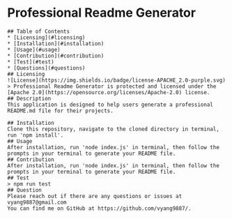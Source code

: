 # Professional Readme Generator

    ## Table of Contents
    * [Licensing](#licensing)
    * [Installation](#installation)
    * [Usage](#usage)
    * [Contribution](#contribution)
    * [Test](#test)
    * [Questions](#questions)
    ## Licensing 
    ![License](https://img.shields.io/badge/license-APACHE_2.0-purple.svg)
    > Professional Readme Generator is protected and licensed under the [Apache 2.0](https://opensource.org/licenses/Apache-2.0) license.
    ## Description
    This application is designed to help users generate a professional README.md file for their projects.
      
    ## Installation
    Clone this repository, navigate to the cloned directory in terminal, run 'npm install'.
    ## Usage
    After installation, run 'node index.js' in terminal, then follow the prompts in your terminal to generate your README file.
    ## Contribution
    After installation, run 'node index.js' in terminal, then follow the prompts in your terminal to generate your README file.
    ## Test
    > npm run test
    ## Question
    Please reach out if there are any questions or issues at vyang9887@gmail.com
    You can find me on GitHub at https://github.com/vyang9887/.
    
